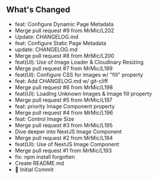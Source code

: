 ## What's Changed
* feat: Configure Dynamic Page Metadata
* Merge pull request #9 from MrMic/L202
* Update: CHANGELOG.md
* feat: Configure Static Page Metadata
* update: CHANGELOG.md
* Merge pull request #8 from MrMic/L200
* feat(UI): Use of Image Loader & Cloudinary Resizing
* Merge pull request #7 from MrMic/L199
* feat(UI): Configure CSS for images w/ "fill" property
* feat: Add CHANGELOG.md w/ git-cliff
* Merge pull request #6 from MrMic/L198
* feat(UI): Loading Unknown Images & Image fill property
* Merge pull request #5 from MrMic/L197
* feat: priority Image Component property
* Merge pull request #4 from MrMic/L196
* feat: Control Image Size
* Merge pull request #3 from MrMic/L195
* Dive deeper into NextJS Image Component
* Merge pull request #2 from MrMic/L194
* feat(UI): Use of NextJS Image Component
* Merge pull request #1 from MrMic/L193
* fix: npm install forgotten
* Create README.md
* 🎉 Initial Commit

<!-- generated by git-cliff -->
